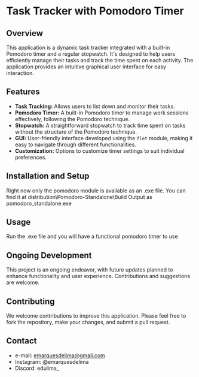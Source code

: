 
# Task Tracker with Pomodoro Timer

## Overview
This application is a dynamic task tracker integrated with a built-in Pomodoro timer and a regular stopwatch. It's designed to help users efficiently manage their tasks and track the time spent on each activity. The application provides an intuitive graphical user interface for easy interaction.

## Features
- **Task Tracking:** Allows users to list down and monitor their tasks.
- **Pomodoro Timer:** A built-in Pomodoro timer to manage work sessions effectively, following the Pomodoro technique.
- **Stopwatch:** A straightforward stopwatch to track time spent on tasks without the structure of the Pomodoro technique.
- **GUI:** User-friendly interface developed using the `flet` module, making it easy to navigate through different functionalities.
- **Customization:** Options to customize timer settings to suit individual preferences.

## Installation and Setup
Right now only the pomodoro module is available as an .exe file. You can find it at distribution\Pomodoro-Standalone\Build Output as pomodoro_standalone.exe

## Usage
Run the .exe file and you will have a functional pomodoro timer to use

## Ongoing Development
This project is an ongoing endeavor, with future updates planned to enhance functionality and user experience. Contributions and suggestions are welcome.

## Contributing
We welcome contributions to improve this application. Please feel free to fork the repository, make your changes, and submit a pull request.

## Contact
- e-mail: emarquesdelima@gmail.com
- Instagram: @emarquesdelima
- Discord: edulima_
